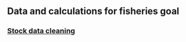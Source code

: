 ## Data and calculations for fisheries goal

### [Stock data cleaning](https://ohi-norway.github.io/nor-prep/prep/food_provision/Fisheries/stocks_data.html)


